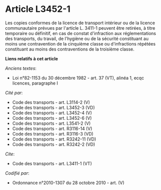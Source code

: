 # Article L3452-1

Les copies conformes de la licence de transport intérieur ou de la licence communautaire prévues par l'article L. 3411-1
peuvent être retirées, à titre temporaire ou définitif, en cas de constat d'infraction aux réglementations des transports, du
travail, de l'hygiène ou de la sécurité constituant au moins une contravention de la cinquième classe ou d'infractions
répétées constituant au moins des contraventions de la troisième classe.

**Liens relatifs à cet article**

_Anciens textes_:

  - Loi n°82-1153 du 30 décembre 1982 - art. 37 (VT), alinéa 1, ecqc licences, paragraphe I

_Cité par_:

  - Code des transports - art. L3114-2 (V)
  - Code des transports - art. L3452-3 (VD)
  - Code des transports - art. L3452-4 (V)
  - Code des transports - art. L3452-6 (V)
  - Code des transports - art. L3541-2 (V)
  - Code des transports - art. R3116-14 (V)
  - Code des transports - art. R3116-3 (VD)
  - Code des transports - art. R3242-11 (VD)
  - Code des transports - art. R3242-2 (VD)

_Cite_:

  - Code des transports - art. L3411-1 (VT)

_Codifié par_:

  - Ordonnance n°2010-1307 du 28 octobre 2010 - art. (V)
